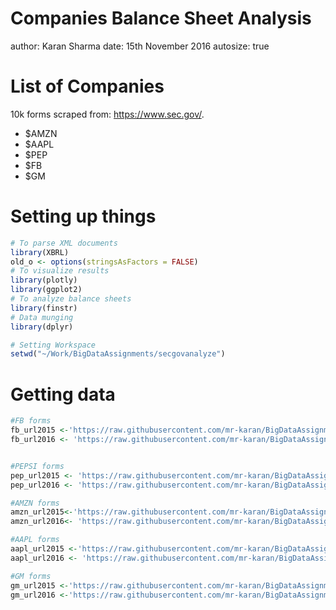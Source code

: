 Companies Balance Sheet Analysis
========================================================
author: Karan Sharma
date: 15th November 2016
autosize: true

List of Companies
========================================================

10k forms scraped from: <https://www.sec.gov/>.

- $AMZN
- $AAPL
- $PEP
- $FB
- $GM

Setting up things
========================================================


```r
# To parse XML documents
library(XBRL)
old_o <- options(stringsAsFactors = FALSE)
# To visualize results
library(plotly)
library(ggplot2)
# To analyze balance sheets
library(finstr)
# Data munging
library(dplyr)

# Setting Workspace
setwd("~/Work/BigDataAssignments/secgovanalyze")
```

Getting data
========================================================


```r
#FB forms
fb_url2015 <-'https://raw.githubusercontent.com/mr-karan/BigDataAssignments/master/secgovanalyze/fb/2015/fb-20141231.xml'
fb_url2016 <- 'https://raw.githubusercontent.com/mr-karan/BigDataAssignments/master/secgovanalyze/fb/2016/fb-20151231.xml'


#PEPSI forms
pep_url2015 <- 'https://raw.githubusercontent.com/mr-karan/BigDataAssignments/master/secgovanalyze/pep/2015/pep-20141227.xml'
pep_url2016 <- 'https://raw.githubusercontent.com/mr-karan/BigDataAssignments/master/secgovanalyze/pep/2016/pep-20151226.xml'

#AMZN forms
amzn_url2015<-'https://raw.githubusercontent.com/mr-karan/BigDataAssignments/master/secgovanalyze/amzn/2015/amzn-20141231.xml'
amzn_url2016<- 'https://raw.githubusercontent.com/mr-karan/BigDataAssignments/master/secgovanalyze/amzn/2016/amzn-20151231.xml'

#AAPL forms
aapl_url2015 <-'https://raw.githubusercontent.com/mr-karan/BigDataAssignments/master/secgovanalyze/aapl/2015/aapl-20140927.xml'
aapl_url2016 <- 'https://raw.githubusercontent.com/mr-karan/BigDataAssignments/master/secgovanalyze/aapl/2016/aapl-20150926.xml'

#GM forms
gm_url2015 <-'https://raw.githubusercontent.com/mr-karan/BigDataAssignments/master/secgovanalyze/GM/2015/gm-20141231.xml'
gm_url2016 <-'https://raw.githubusercontent.com/mr-karan/BigDataAssignments/master/secgovanalyze/GM/2016/gm-20151231.xml'
```
